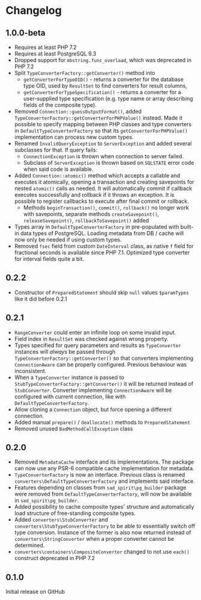 # Changelog

## 1.0.0-beta

* Requires at least PHP 7.2
* Requires at least PostgreSQL 9.3
* Dropped support for `mbstring.func_overload`, which was deprecated in PHP 7.2
* Split `TypeConverterFactory::getConverter()` method into
  * `getConverterForTypeOID()` - returns a converter for the database type OID, used by `ResultSet` to
    find converters for result columns,
  * `getConverterForTypeSpecification()` - returns a converter for a user-supplied type specification
    (e.g. type name or array describing fields of the composite type).
* Removed `Connection::guessOutputFormat()`, added `TypeConverterFactory::getConverterForPHPValue()` instead.
  Made it possible to specify mapping between PHP classes and type converters in `DefaultTypeConverterFactory`
  so that its `getConverterForPHPValue()` implementation can process new custom types.
* Renamed `InvalidQueryException` to `ServerException` and added several subclasses for that. If query fails:
  * `ConnectionException` is thrown when connection to server failed.
  * Subclass of `ServerException` is thrown based on `SQLSTATE` error code when said code is available.
* Added `Connection::atomic()` method which accepts a callable and executes it atomically, opening a transaction
  and creating savepoints for nested `atomic()` calls as needed. It will automatically commit if callback executes 
  successfully and rollback if it throws an exception. It is possible to register callbacks to execute after 
  final commit or rollback.
  * Methods `beginTransaction()`, `commit()`, `rollback()` no longer work with savepoints, separate methods
    `createSavepoint()`, `releaseSavepoint()`, `rollbackToSavepoint()` added
* Types array in `DefaultTypeConverterFactory` in pre-populated with built-in data types of PostgreSQL. Loading
  metadata from DB / cache will now only be needed if using custom types.
* Removed `fsec` field from custom `DateInterval` class, as native `f` field for fractional seconds 
  is available since PHP 7.1. Optimized type converter for interval fields quite a bit.

## 0.2.2

* Constructor of `PreparedStatement` should skip `null` values `$paramTypes` like it did before 0.2.1

## 0.2.1

* `RangeConverter` could enter an infinite loop on some invalid input.
* Field index in `ResultSet` was checked against wrong property.
* Types specified for query parameters and results as `TypeConverter` instances will *always* be passed through `TypeConverterFactory::getConverter()` so that converters implementing `ConnectionAware` can be properly configured. Previous behaviour was inconsistent.
* When a `TypeConverter` instance is passed to `StubTypeConverterFactory::getConverter()` it will be returned instead of `StubConverter`. Converter implementing `ConnectionAware` will be configured with current connection, like with `DefaultTypeConverterFactory`.
* Allow cloning a `Connection` object, but force opening a different connection.
* Added manual `prepare()` / `deallocate()` methods to `PreparedStatement`
* Removed unused `BadMethodCallException` class

## 0.2.0

* Removed `MetadataCache` interface and its implementations. The package can now use any PSR-6 compatible cache implementation for metadata.
* `TypeConverterFactory` is now an interface. Previous class is renamed `converters\DefaultTypeConverterFactory` and implements said interface.
* Features depending on classes from `sad_spirit\pg_builder` package were removed from `DefaultTypeConverterFactory`, will now be available in `sad_spirit\pg_builder`.
* Added possibility to cache composite types' structure and automatically load structure of free-standing composite types.
* Added `converters\StubConverter` and `converters\StubTypeConverterFactory` to be able to essentially switch off type conversion. Instance of the former is also now returned instead of `converters\StringConverter` when a proper converter cannot be determined.
* `converters\containers\CompositeConverter` changed to not use `each()` construct deprecated in PHP 7.2 

## 0.1.0

Initial release on GitHub